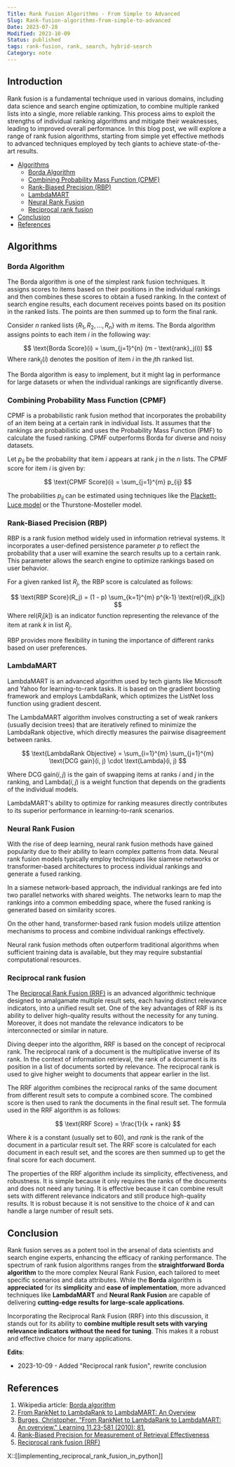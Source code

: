 ```yaml
---
Title: Rank Fusion Algorithms - From Simple to Advanced
Slug: Rank-fusion-algorithms-from-simple-to-advanced
Date: 2023-07-28
Modified: 2023-10-09
Status: published
tags: rank-fusion, rank, search, hybrid-search
Category: note
---
```

## Introduction

Rank fusion is a fundamental technique used in various domains, including data science and search engine optimization, to combine multiple ranked lists into a single, more reliable ranking. This process aims to exploit the strengths of individual ranking algorithms and mitigate their weaknesses, leading to improved overall performance. In this blog post, we will explore a range of rank fusion algorithms, starting from simple yet effective methods to advanced techniques employed by tech giants to achieve state-of-the-art results.

<!-- MarkdownTOC levels="2,3" autolink="true" autoanchor="true" -->

- [Algorithms](#algorithms)
 	- [Borda Algorithm](#borda-algorithm)
 	- [Combining Probability Mass Function \(CPMF\)](#combining-probability-mass-function-cpmf)
 	- [Rank-Biased Precision \(RBP\)](#rank-biased-precision-rbp)
 	- [LambdaMART](#lambdamart)
 	- [Neural Rank Fusion](#neural-rank-fusion)
 	- [Reciprocal rank fusion](#reciprocal-rank-fusion)
- [Conclusion](#conclusion)
- [References](#references)

<!-- /MarkdownTOC -->

<a id="algorithms"></a>

## Algorithms

<a id="borda-algorithm"></a>

### Borda Algorithm

The Borda algorithm is one of the simplest rank fusion techniques. It assigns scores to items based on their positions in the individual rankings and then combines these scores to obtain a fused ranking. In the context of search engine results, each document receives points based on its position in the ranked lists. The points are then summed up to form the final rank.

Consider $n$ ranked lists $\{R_1, R_2, \ldots, R_n\}$ with $m$ items. The Borda algorithm assigns points to each item $i$ in the following way:

$$
\text{Borda Score}(i) = \sum_{j=1}^{n} (m - \text{rank}_j(i))
$$
Where $\text{rank}_j(i)$ denotes the position of item $i$ in the $j$th ranked list.

The Borda algorithm is easy to implement, but it might lag in performance for large datasets or when the individual rankings are significantly diverse.

<a id="combining-probability-mass-function-cpmf"></a>

### Combining Probability Mass Function (CPMF)

CPMF is a probabilistic rank fusion method that incorporates the probability of an item being at a certain rank in individual lists. It assumes that the rankings are probabilistic and uses the Probability Mass Function (PMF) to calculate the fused ranking. CPMF outperforms Borda for diverse and noisy datasets.

Let $p_{ij}$ be the probability that item $i$ appears at rank $j$ in the $n$ lists. The CPMF score for item $i$ is given by:

$$
\text{CPMF Score}(i) = \sum_{j=1}^{m} p_{ij}
$$

The probabilities $p_{ij}$ can be estimated using techniques like the [Plackett-Luce model](https://hturner.github.io/PlackettLuce/articles/Overview.html) or the Thurstone-Mosteller model.

<a id="rank-biased-precision-rbp"></a>

### Rank-Biased Precision (RBP)

RBP is a rank fusion method widely used in information retrieval systems. It incorporates a user-defined persistence parameter $p$ to reflect the probability that a user will examine the search results up to a certain rank. This parameter allows the search engine to optimize rankings based on user behavior.

For a given ranked list $R_j$, the RBP score is calculated as follows:

$$
\text{RBP Score}(R_j) = (1 - p) \sum_{k=1}^{m} p^{k-1} \text{rel}(R_j[k])
$$
Where $\text{rel}(R_j[k])$ is an indicator function representing the relevance of the item at rank $k$ in list $R_j$.

RBP provides more flexibility in tuning the importance of different ranks based on user preferences.

<a id="lambdamart"></a>

### LambdaMART

LambdaMART is an advanced algorithm used by tech giants like Microsoft and Yahoo for learning-to-rank tasks. It is based on the gradient boosting framework and employs LambdaRank, which optimizes the ListNet loss function using gradient descent.

The LambdaMART algorithm involves constructing a set of weak rankers (usually decision trees) that are iteratively refined to minimize the LambdaRank objective, which directly measures the pairwise disagreement between ranks.

$$
\text{LambdaRank Objective} = \sum_{i=1}^{m} \sum_{j=1}^{m} \text{DCG gain}(i, j) \cdot \text{Lambda}(i, j)
$$

Where $\text{DCG gain}(i, j)$ is the gain of swapping items at ranks $i$ and $j$ in the ranking, and $\text{Lambda}(i, j)$ is a weight function that depends on the gradients of the individual models.

LambdaMART's ability to optimize for ranking measures directly contributes to its superior performance in learning-to-rank scenarios.

<a id="neural-rank-fusion"></a>

### Neural Rank Fusion

With the rise of deep learning, neural rank fusion methods have gained popularity due to their ability to learn complex patterns from data. Neural rank fusion models typically employ techniques like siamese networks or transformer-based architectures to process individual rankings and generate a fused ranking.

In a siamese network-based approach, the individual rankings are fed into two parallel networks with shared weights. The networks learn to map the rankings into a common embedding space, where the fused ranking is generated based on similarity scores.

On the other hand, transformer-based rank fusion models utilize attention mechanisms to process and combine individual rankings effectively.

Neural rank fusion methods often outperform traditional algorithms when sufficient training data is available, but they may require substantial computational resources.

<a id="reciprocal-rank-fusion"></a>

### Reciprocal rank fusion

The [Reciprocal Rank Fusion (RRF)](https://plg.uwaterloo.ca/~gvcormac/cormacksigir09-rrf.pdf) is an advanced algorithmic technique designed to amalgamate multiple result sets, each having distinct relevance indicators, into a unified result set. One of the key advantages of RRF is its ability to deliver high-quality results without the necessity for any tuning. Moreover, it does not mandate the relevance indicators to be interconnected or similar in nature.

Diving deeper into the algorithm, RRF is based on the concept of reciprocal rank. The reciprocal rank of a document is the multiplicative inverse of its rank. In the context of information retrieval, the rank of a document is its position in a list of documents sorted by relevance. The reciprocal rank is used to give higher weight to documents that appear earlier in the list.

The RRF algorithm combines the reciprocal ranks of the same document from different result sets to compute a combined score. The combined score is then used to rank the documents in the final result set. The formula used in the RRF algorithm is as follows:

$$
\text{RRF Score} = \frac{1}{k + rank}
$$

Where $k$ is a constant (usually set to 60), and $rank$ is the rank of the document in a particular result set. The RRF score is calculated for each document in each result set, and the scores are then summed up to get the final score for each document.

The properties of the RRF algorithm include its simplicity, effectiveness, and robustness. It is simple because it only requires the ranks of the documents and does not need any tuning. It is effective because it can combine result sets with different relevance indicators and still produce high-quality results. It is robust because it is not sensitive to the choice of $k$ and can handle a large number of result sets.
<a id="conclusion"></a>

## Conclusion

Rank fusion serves as a potent tool in the arsenal of data scientists and search engine experts, enhancing the efficacy of ranking performance. The spectrum of rank fusion algorithms ranges from the **straightforward Borda algorithm** to the more complex Neural Rank Fusion, each tailored to meet specific scenarios and data attributes. While the **Borda** algorithm is **appreciated** for its **simplicity** and **ease of implementation**, more advanced techniques like **LambdaMART** and **Neural Rank Fusion** are capable of delivering **cutting-edge results for large-scale applications**.

Incorporating the Reciprocal Rank Fusion (RRF) into this discussion, it stands out for its ability to **combine multiple result sets with varying relevance indicators** **without the need for tuning**. This makes it a robust and effective choice for many applications.

**Edits**:

- 2023-10-09 - Added "Reciprocal rank fusion", rewrite conclusion
<a id="references"></a>

## References

1. Wikipedia article: [Borda algorithm](https://en.wikipedia.org/wiki/Borda_count)
2. [From RankNet to LambdaRank to LambdaMART: An Overview](https://www.microsoft.com/en-us/research/publication/from-ranknet-to-lambdarank-to-lambdamart-an-overview/)
3. [Burges, Christopher. "From RankNet to LambdaRank to LambdaMART: An overview." Learning 11.23-581 (2010): 81.](https://www.microsoft.com/en-us/research/publication/from-ranknet-to-lambdarank-to-lambdamart-an-overview/)
4. [Rank-Biased Precision for Measurement of Retrieval Effectiveness](https://people.eng.unimelb.edu.au/jzobel/fulltext/acmtois08.pdf)
5. [Reciprocal rank fusion (RRF)](https://plg.uwaterloo.ca/~gvcormac/cormacksigir09-rrf.pdf)

X::[[implementing_reciprocal_rank_fusion_in_python]]

